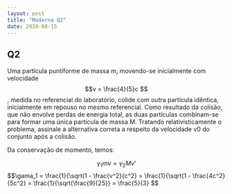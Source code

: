 ```yaml
---
layout: post
title: "Moderna Q2"
date: 2020-08-15
---
```

## Q2

Uma partícula puntiforme de massa m, movendo-se inicialmente com velocidade $$v = \frac{4}{5}c $$, medida no referencial do laboratório, colide com outra partícula idêntica, inicialmente em repouso no mesmo referencial. Como resultado da colisão, que não envolve perdas de energia total, as duas partículas combinam-se para formar uma única partícula de massa M. Tratando relativisticamente o problema, assinale a alternativa correta a respeito da velocidade v0 do conjunto após a colisão. 

Da conservação de momento, temos:

$$ \gamma_1 m v = \gamma_2 M v' $$
$$\gama_1 = \frac{1}{\sqrt(1 - \frac{v^2}{c^2} = \frac{1}{\sqrt(1 - \frac{4c^2}{5c^2} = \frac{1}{\sqrt(\frac{9}{25}} = \frac{5}{3} $$

